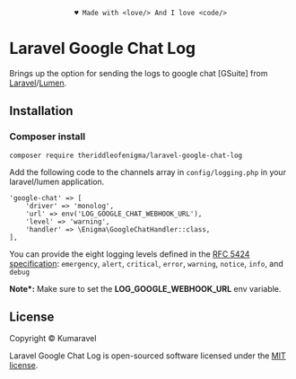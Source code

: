 <p align="center"><code>&hearts; Made with &lt;love/&gt; And I love &lt;code/&gt;</code></p>

# Laravel Google Chat Log

Brings up the option for sending the logs to google chat [GSuite] from [Laravel](https://laravel.com)/[Lumen](https://lumen.laravel.com).

## Installation
### Composer install
```shell
composer require theriddleofenigma/laravel-google-chat-log
```

Add the following code to the channels array in `config/logging.php` in your laravel/lumen application.
```
'google-chat' => [
    'driver' => 'monolog',
    'url' => env('LOG_GOOGLE_CHAT_WEBHOOK_URL'),
    'level' => 'warning',
    'handler' => \Enigma\GoogleChatHandler::class,
],
```

You can provide the eight logging levels defined in the [RFC 5424 specification](https://tools.ietf.org/html/rfc5424): `emergency`, `alert`, `critical`, `error`, `warning`, `notice`, `info`, and `debug`

<b>Note*:</b> Make sure to set the <b>LOG_GOOGLE_WEBHOOK_URL</b> env variable.

## License

Copyright © Kumaravel

Laravel Google Chat Log is open-sourced software licensed under the [MIT license](LICENSE).
